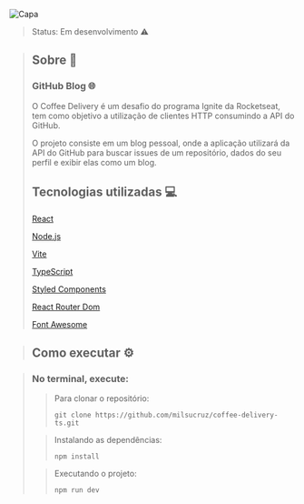 ![Capa](https://github.com/milsucruz/README-model/assets/103121417/5e7a0e6a-15ef-4dc4-8882-01dc5ef4afc2)
> Status: Em desenvolvimento ⚠️

> ## Sobre 📖
> 
> ### GitHub Blog 🌐
> O Coffee Delivery é um desafio do programa Ignite da Rocketseat, tem como objetivo a utilização de clientes HTTP consumindo a API do GitHub.
>
> O projeto consiste em um blog pessoal, onde a aplicação utilizará da API do GitHub para buscar issues de um repositório, dados do seu perfil e exibir elas como um blog.
>
> ## Tecnologias utilizadas 💻
> 
> [React](https://pt-br.reactjs.org/)
>
> [Node.js](https://nodejs.org/en/)
>
> [Vite](https://vitejs.dev/)
>
> [TypeScript](https://www.typescriptlang.org/)
>
> [Styled Components](https://styled-components.com/) 
> 
> [React Router Dom](https://reactrouter.com/en/main)
>
> [Font Awesome](https://fontawesome.com/start)

> ## Como executar ⚙️

> ### No terminal, execute:
>> Para clonar o repositório:
>> 
>>  ```git clone https://github.com/milsucruz/coffee-delivery-ts.git```
>
>> Instalando as dependências:
>>
>> ```npm install```
>
>> Executando o projeto:
>>
>>```npm run dev```

